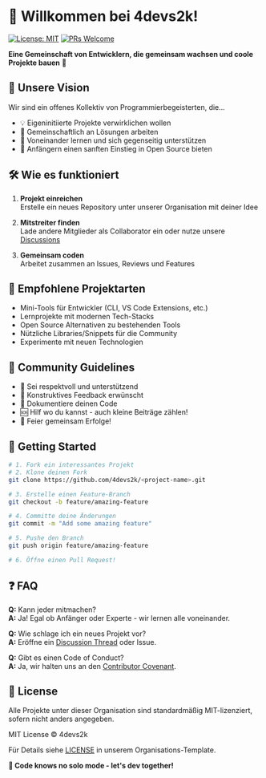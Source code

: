 <link rel="stylesheet" href="{{ '/assets/css/style.css' | relative_url }}">
<link rel="icon" href="{{ '/assets/favicon.ico' | relative_url }}">

# 👋 Willkommen bei 4devs2k!

[![License: MIT](https://img.shields.io/badge/License-MIT-yellow.svg)](https://opensource.org/licenses/MIT)
[![PRs Welcome](https://img.shields.io/badge/PRs-welcome-brightgreen.svg)](https://github.com/4devs2k)

**Eine Gemeinschaft von Entwicklern, die gemeinsam wachsen und coole Projekte bauen** 🚀

## 🎯 Unsere Vision

Wir sind ein offenes Kollektiv von Programmierbegeisterten, die...

- 💡 Eigeninitiierte Projekte verwirklichen wollen
- 🤝 Gemeinschaftlich an Lösungen arbeiten
- 🧠 Voneinander lernen und sich gegenseitig unterstützen
- 🌱 Anfängern einen sanften Einstieg in Open Source bieten

## 🛠️ Wie es funktioniert

1. **Projekt einreichen**  
   Erstelle ein neues Repository unter unserer Organisation mit deiner Idee

2. **Mitstreiter finden**  
   Lade andere Mitglieder als Collaborator ein oder nutze unsere [Discussions](https://github.com/orgs/4devs2k/discussions)

3. **Gemeinsam coden**  
   Arbeitet zusammen an Issues, Reviews und Features

## 🚀 Empfohlene Projektarten

- Mini-Tools für Entwickler (CLI, VS Code Extensions, etc.)
- Lernprojekte mit modernen Tech-Stacks
- Open Source Alternativen zu bestehenden Tools
- Nützliche Libraries/Snippets für die Community
- Experimente mit neuen Technologien

## 📜 Community Guidelines

- 🙌 Sei respektvoll und unterstützend
- 💬 Konstruktives Feedback erwünscht
- 📖 Dokumentiere deinen Code
- 🆘 Hilf wo du kannst - auch kleine Beiträge zählen!
- 🎉 Feier gemeinsam Erfolge!

## 🏁 Getting Started

```bash
# 1. Fork ein interessantes Projekt
# 2. Klone deinen Fork
git clone https://github.com/4devs2k/<project-name>.git

# 3. Erstelle einen Feature-Branch
git checkout -b feature/amazing-feature

# 4. Committe deine Änderungen
git commit -m "Add some amazing feature"

# 5. Pushe den Branch
git push origin feature/amazing-feature

# 6. Öffne einen Pull Request!
```

## ❓ FAQ

**Q:** Kann jeder mitmachen?  
**A:** Ja! Egal ob Anfänger oder Experte - wir lernen alle voneinander.

**Q:** Wie schlage ich ein neues Projekt vor?  
**A:** Eröffne ein [Discussion Thread](https://github.com/orgs/4devs2k/discussions/category_choices) oder Issue.

**Q:** Gibt es einen Code of Conduct?  
**A:** Ja, wir halten uns an den [Contributor Covenant](https://www.contributor-covenant.org/).

## 📄 License

Alle Projekte unter dieser Organisation sind standardmäßig MIT-lizenziert, sofern nicht anders angegeben.

MIT License © 4devs2k

Für Details siehe [LICENSE](https://github.com/4devs2k/.github/blob/main/LICENSE) in unserem Organisations-Template.

**👾 Code knows no solo mode - let's dev together!**
